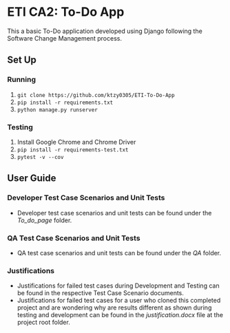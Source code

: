 # ETI CA2: To-Do App
This a basic To-Do application developed using Django following the Software Change Management process.

## Set Up
### Running
1. ```git clone https://github.com/ktzy0305/ETI-To-Do-App```
2. ```pip install -r requirements.txt```
3. ```python manage.py runserver```

### Testing
1. Install Google Chrome and Chrome Driver
2. ```pip install -r requirements-test.txt```
3. ```pytest -v --cov```

## User Guide
### Developer Test Case Scenarios and Unit Tests
- Developer test case scenarios and unit tests can be found under the _To_do_page_ folder.
### QA Test Case Scenarios and Unit Tests
- QA test case scenarios and unit tests can be found under the _QA_ folder.
### Justifications
- Justifications for failed test cases during Development and Testing can be found in the respective Test Case Scenario documents.
- Justifications for failed test cases for a user who cloned this completed project and are wondering why are results different as shown during testing and development can be found in the _justification.docx_ file at the project root folder.
